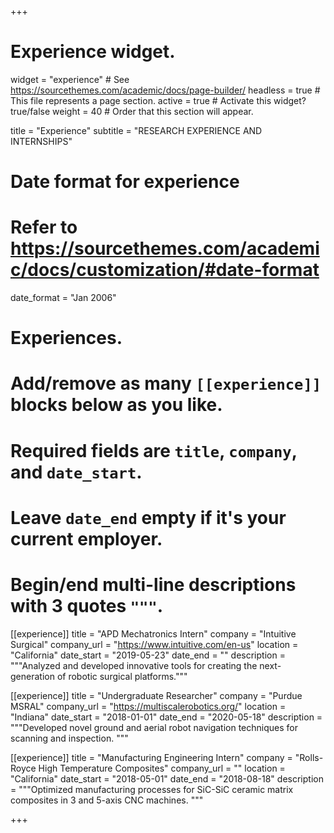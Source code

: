 +++
# Experience widget.
widget = "experience"  # See https://sourcethemes.com/academic/docs/page-builder/
headless = true  # This file represents a page section.
active = true  # Activate this widget? true/false
weight = 40  # Order that this section will appear.

title = "Experience"
subtitle = "RESEARCH EXPERIENCE AND INTERNSHIPS"

# Date format for experience
#   Refer to https://sourcethemes.com/academic/docs/customization/#date-format
date_format = "Jan 2006"

# Experiences.
#   Add/remove as many `[[experience]]` blocks below as you like.
#   Required fields are `title`, `company`, and `date_start`.
#   Leave `date_end` empty if it's your current employer.
#   Begin/end multi-line descriptions with 3 quotes `"""`.
[[experience]]
  title = "APD Mechatronics Intern"
  company = "Intuitive Surgical"
  company_url = "https://www.intuitive.com/en-us"
  location = "California"
  date_start = "2019-05-23"
  date_end = ""
  description = """Analyzed and developed innovative tools for creating the next-generation of robotic surgical platforms."""

[[experience]]
  title = "Undergraduate Researcher"
  company = "Purdue MSRAL"
  company_url = "https://multiscalerobotics.org/"
  location = "Indiana"
  date_start = "2018-01-01"
  date_end = "2020-05-18"
  description = """Developed novel ground and aerial robot navigation techniques for scanning and inspection. """
  
[[experience]]
  title = "Manufacturing Engineering Intern"
  company = "Rolls-Royce High Temperature Composites"
  company_url = ""
  location = "California"
  date_start = "2018-05-01"
  date_end = "2018-08-18"
  description = """Optimized manufacturing processes for SiC-SiC ceramic matrix composites in 3 and 5-axis CNC machines. """

  
+++
